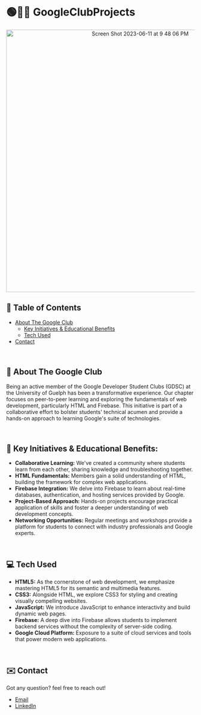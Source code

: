 # 🟢🔵🔴 GoogleClubProjects

<p align="center">
  
 <img width="700" alt="Screen Shot 2023-06-11 at 9 48 06 PM" src="https://github.com/GavraMG/JavaPingPongGame/assets/145468935/3cd78c06-c041-4466-b714-d2086e64e1d6">

</p>

## 📖 Table of Contents

- [About The Google Club](#-about-the-google-club)
  - [Key Initiatives & Educational Benefits](#-key-initiatives-&-educational-benefits)
  - [Tech Used](#-tech-used)
- [Contact](#-contact)

<br/>

## 🚀 About The Google Club
Being an active member of the Google Developer Student Clubs (GDSC) at the University of Guelph has been a transformative experience. Our chapter focuses on peer-to-peer learning and exploring the fundamentals of web development, particularly HTML and Firebase. This initiative is part of a collaborative effort to bolster students' technical acumen and provide a hands-on approach to learning Google's suite of technologies.

<br/>

## 🔑 Key Initiatives & Educational Benefits:

- **Collaborative Learning:** We've created a community where students learn from each other, sharing knowledge and troubleshooting together.
- **HTML Fundamentals:** Members gain a solid understanding of HTML, building the framework for complex web applications.
- **Firebase Integration:** We delve into Firebase to learn about real-time databases, authentication, and hosting services provided by Google.
- **Project-Based Approach:** Hands-on projects encourage practical application of skills and foster a deeper understanding of web development concepts.
- **Networking Opportunities:** Regular meetings and workshops provide a platform for students to connect with industry professionals and Google experts.

<br/>

## 💻 Tech Used

- **HTML5:** As the cornerstone of web development, we emphasize mastering HTML5 for its semantic and multimedia features.
- **CSS3:** Alongside HTML, we explore CSS3 for styling and creating visually compelling websites.
- **JavaScript:** We introduce JavaScript to enhance interactivity and build dynamic web pages.
- **Firebase:** A deep dive into Firebase allows students to implement backend services without the complexity of server-side coding.
- **Google Cloud Platform:** Exposure to a suite of cloud services and tools that power modern web applications.

<br/>

## ✉️ Contact

Got any question? feel free to reach out!

- [Email](mailto:markusgavra@gmail.com)
- [LinkedIn](https://www.linkedin.com/in/markus-gavra)
